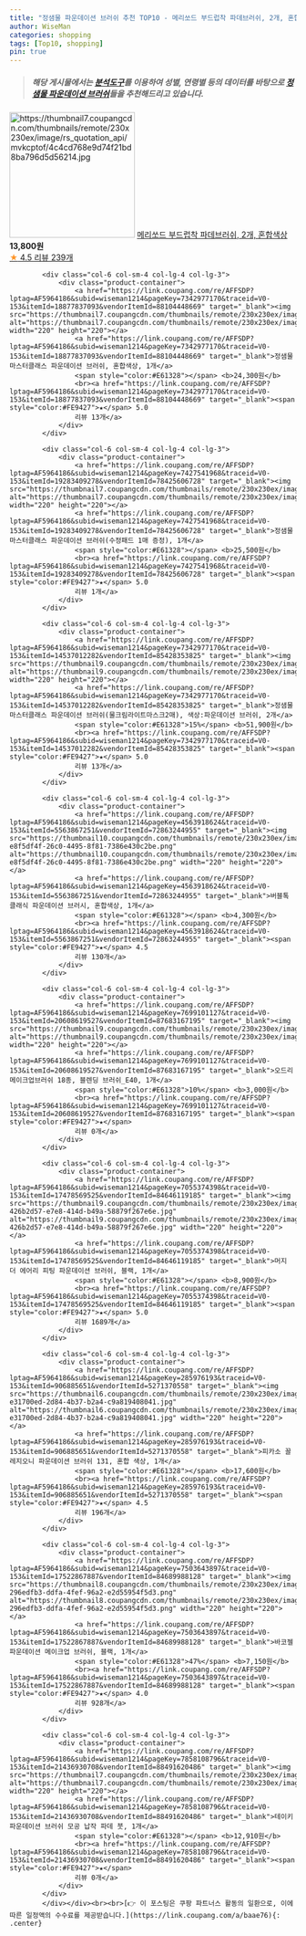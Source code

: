 ```yaml
---
title: "정샘물 파운데이션 브러쉬 추천 TOP10 - 메리쏘드 부드럽착 파데브러쉬, 2개, 혼합색상"
author: WiseMan
categories: shopping
tags: [Top10, shopping]
pin: true
---
```


> ##### 해당 게시물에서는 [**분석도구**](https://itemscout.io/)를 이용하여 **성별**, **연령별** 등의 데이터를 바탕으로 [**정샘물 파운데이션 브러쉬**](https://link.coupang.com/a/baae76)들을 추천해드리고 있습니다.
<div class="container"><div class="row">
            <div class="col-6 col-sm-4 col-lg-4 col-lg-3">
                <div class="product-container">
                    <a href="https://link.coupang.com/re/AFFSDP?lptag=AF5964186&subid=wiseman1214&pageKey=7134106874&traceid=V0-153&itemId=17896209964&vendorItemId=85059082124" target="_blank"><img src="https://thumbnail7.coupangcdn.com/thumbnails/remote/230x230ex/image/rs_quotation_api/mvkcptof/4c4cd768e9d74f21bd8ba796d5d56214.jpg" alt="https://thumbnail7.coupangcdn.com/thumbnails/remote/230x230ex/image/rs_quotation_api/mvkcptof/4c4cd768e9d74f21bd8ba796d5d56214.jpg" width="220" height="220"></a>
                    <a href="https://link.coupang.com/re/AFFSDP?lptag=AF5964186&subid=wiseman1214&pageKey=7134106874&traceid=V0-153&itemId=17896209964&vendorItemId=85059082124" target="_blank">메리쏘드 부드럽착 파데브러쉬, 2개, 혼합색상</a>
                    <span style="color:#E61328"></span> <b>13,800원</b>
                    <br><a href="https://link.coupang.com/re/AFFSDP?lptag=AF5964186&subid=wiseman1214&pageKey=7134106874&traceid=V0-153&itemId=17896209964&vendorItemId=85059082124" target="_blank"><span style="color:#FE9427">★</span> 4.5
                    리뷰 239개</a>
                </div>
            </div>
            
            <div class="col-6 col-sm-4 col-lg-4 col-lg-3">
                <div class="product-container">
                    <a href="https://link.coupang.com/re/AFFSDP?lptag=AF5964186&subid=wiseman1214&pageKey=7342977170&traceid=V0-153&itemId=18877837093&vendorItemId=88104448669" target="_blank"><img src="https://thumbnail7.coupangcdn.com/thumbnails/remote/230x230ex/image/vendor_inventory/5e5f/d7e4be1c18c0813f9657de90106523453978bb5fe22eef4e80ae9479703b.jpg" alt="https://thumbnail7.coupangcdn.com/thumbnails/remote/230x230ex/image/vendor_inventory/5e5f/d7e4be1c18c0813f9657de90106523453978bb5fe22eef4e80ae9479703b.jpg" width="220" height="220"></a>
                    <a href="https://link.coupang.com/re/AFFSDP?lptag=AF5964186&subid=wiseman1214&pageKey=7342977170&traceid=V0-153&itemId=18877837093&vendorItemId=88104448669" target="_blank">정샘물 마스터클래스 파운데이션 브러쉬, 혼합색상, 1개</a>
                    <span style="color:#E61328"></span> <b>24,300원</b>
                    <br><a href="https://link.coupang.com/re/AFFSDP?lptag=AF5964186&subid=wiseman1214&pageKey=7342977170&traceid=V0-153&itemId=18877837093&vendorItemId=88104448669" target="_blank"><span style="color:#FE9427">★</span> 5.0
                    리뷰 13개</a>
                </div>
            </div>
            
            <div class="col-6 col-sm-4 col-lg-4 col-lg-3">
                <div class="product-container">
                    <a href="https://link.coupang.com/re/AFFSDP?lptag=AF5964186&subid=wiseman1214&pageKey=7427541968&traceid=V0-153&itemId=19283409278&vendorItemId=78425606728" target="_blank"><img src="https://thumbnail7.coupangcdn.com/thumbnails/remote/230x230ex/image/vendor_inventory/9f92/04538b5f32d138864832d5fedb9c8dafa68e36fd4ac9740ca928c1781570.jpg" alt="https://thumbnail7.coupangcdn.com/thumbnails/remote/230x230ex/image/vendor_inventory/9f92/04538b5f32d138864832d5fedb9c8dafa68e36fd4ac9740ca928c1781570.jpg" width="220" height="220"></a>
                    <a href="https://link.coupang.com/re/AFFSDP?lptag=AF5964186&subid=wiseman1214&pageKey=7427541968&traceid=V0-153&itemId=19283409278&vendorItemId=78425606728" target="_blank">정샘물 마스터클래스 파운데이션 브러쉬(수정패드 1매 증정), 1개</a>
                    <span style="color:#E61328"></span> <b>25,500원</b>
                    <br><a href="https://link.coupang.com/re/AFFSDP?lptag=AF5964186&subid=wiseman1214&pageKey=7427541968&traceid=V0-153&itemId=19283409278&vendorItemId=78425606728" target="_blank"><span style="color:#FE9427">★</span> 5.0
                    리뷰 1개</a>
                </div>
            </div>
            
            <div class="col-6 col-sm-4 col-lg-4 col-lg-3">
                <div class="product-container">
                    <a href="https://link.coupang.com/re/AFFSDP?lptag=AF5964186&subid=wiseman1214&pageKey=7342977170&traceid=V0-153&itemId=14537012282&vendorItemId=85428353825" target="_blank"><img src="https://thumbnail9.coupangcdn.com/thumbnails/remote/230x230ex/image/vendor_inventory/9d51/11038ba2b539328d1a2e583f60d3f3414a18e91f95675489c06139b957db.PNG" alt="https://thumbnail9.coupangcdn.com/thumbnails/remote/230x230ex/image/vendor_inventory/9d51/11038ba2b539328d1a2e583f60d3f3414a18e91f95675489c06139b957db.PNG" width="220" height="220"></a>
                    <a href="https://link.coupang.com/re/AFFSDP?lptag=AF5964186&subid=wiseman1214&pageKey=7342977170&traceid=V0-153&itemId=14537012282&vendorItemId=85428353825" target="_blank">정샘물 마스터클래스 파운데이션 브러쉬(물크림라이트마스크2매), 색상:파운데이션 브러쉬, 2개</a>
                    <span style="color:#E61328">15%</span> <b>51,900원</b>
                    <br><a href="https://link.coupang.com/re/AFFSDP?lptag=AF5964186&subid=wiseman1214&pageKey=7342977170&traceid=V0-153&itemId=14537012282&vendorItemId=85428353825" target="_blank"><span style="color:#FE9427">★</span> 5.0
                    리뷰 13개</a>
                </div>
            </div>
            
            <div class="col-6 col-sm-4 col-lg-4 col-lg-3">
                <div class="product-container">
                    <a href="https://link.coupang.com/re/AFFSDP?lptag=AF5964186&subid=wiseman1214&pageKey=4563918624&traceid=V0-153&itemId=5563867251&vendorItemId=72863244955" target="_blank"><img src="https://thumbnail10.coupangcdn.com/thumbnails/remote/230x230ex/image/retail/images/3336982505778311-e8f5df4f-26c0-4495-8f81-7386e430c2be.png" alt="https://thumbnail10.coupangcdn.com/thumbnails/remote/230x230ex/image/retail/images/3336982505778311-e8f5df4f-26c0-4495-8f81-7386e430c2be.png" width="220" height="220"></a>
                    <a href="https://link.coupang.com/re/AFFSDP?lptag=AF5964186&subid=wiseman1214&pageKey=4563918624&traceid=V0-153&itemId=5563867251&vendorItemId=72863244955" target="_blank">버블톡 클래식 파운데이션 브러시, 혼합색상, 1개</a>
                    <span style="color:#E61328"></span> <b>4,300원</b>
                    <br><a href="https://link.coupang.com/re/AFFSDP?lptag=AF5964186&subid=wiseman1214&pageKey=4563918624&traceid=V0-153&itemId=5563867251&vendorItemId=72863244955" target="_blank"><span style="color:#FE9427">★</span> 4.5
                    리뷰 130개</a>
                </div>
            </div>
            
            <div class="col-6 col-sm-4 col-lg-4 col-lg-3">
                <div class="product-container">
                    <a href="https://link.coupang.com/re/AFFSDP?lptag=AF5964186&subid=wiseman1214&pageKey=7699101127&traceid=V0-153&itemId=20608619527&vendorItemId=87683167195" target="_blank"><img src="https://thumbnail9.coupangcdn.com/thumbnails/remote/230x230ex/image/vendor_inventory/463b/649346723bc4f176c78a63c397105415933ccac2e235f6cdd02f545715c2.jpg" alt="https://thumbnail9.coupangcdn.com/thumbnails/remote/230x230ex/image/vendor_inventory/463b/649346723bc4f176c78a63c397105415933ccac2e235f6cdd02f545715c2.jpg" width="220" height="220"></a>
                    <a href="https://link.coupang.com/re/AFFSDP?lptag=AF5964186&subid=wiseman1214&pageKey=7699101127&traceid=V0-153&itemId=20608619527&vendorItemId=87683167195" target="_blank">오드리 메이크업브러쉬 18종, 블렌딩 브러쉬_E40, 1개</a>
                    <span style="color:#E61328">10%</span> <b>3,000원</b>
                    <br><a href="https://link.coupang.com/re/AFFSDP?lptag=AF5964186&subid=wiseman1214&pageKey=7699101127&traceid=V0-153&itemId=20608619527&vendorItemId=87683167195" target="_blank"><span style="color:#FE9427">★</span> 
                    리뷰 0개</a>
                </div>
            </div>
            
            <div class="col-6 col-sm-4 col-lg-4 col-lg-3">
                <div class="product-container">
                    <a href="https://link.coupang.com/re/AFFSDP?lptag=AF5964186&subid=wiseman1214&pageKey=7055374398&traceid=V0-153&itemId=17478569525&vendorItemId=84646119185" target="_blank"><img src="https://thumbnail9.coupangcdn.com/thumbnails/remote/230x230ex/image/retail/images/284613567557358-426b2d57-e7e8-414d-b49a-58879f267e6e.jpg" alt="https://thumbnail9.coupangcdn.com/thumbnails/remote/230x230ex/image/retail/images/284613567557358-426b2d57-e7e8-414d-b49a-58879f267e6e.jpg" width="220" height="220"></a>
                    <a href="https://link.coupang.com/re/AFFSDP?lptag=AF5964186&subid=wiseman1214&pageKey=7055374398&traceid=V0-153&itemId=17478569525&vendorItemId=84646119185" target="_blank">머지 더 에어리 피팅 파운데이션 브러쉬, 블랙, 1개</a>
                    <span style="color:#E61328"></span> <b>8,900원</b>
                    <br><a href="https://link.coupang.com/re/AFFSDP?lptag=AF5964186&subid=wiseman1214&pageKey=7055374398&traceid=V0-153&itemId=17478569525&vendorItemId=84646119185" target="_blank"><span style="color:#FE9427">★</span> 5.0
                    리뷰 1689개</a>
                </div>
            </div>
            
            <div class="col-6 col-sm-4 col-lg-4 col-lg-3">
                <div class="product-container">
                    <a href="https://link.coupang.com/re/AFFSDP?lptag=AF5964186&subid=wiseman1214&pageKey=285976193&traceid=V0-153&itemId=906885651&vendorItemId=5271370558" target="_blank"><img src="https://thumbnail6.coupangcdn.com/thumbnails/remote/230x230ex/image/retail/images/5302302004890613-e31700ed-2d84-4b37-b2a4-c9a819408041.jpg" alt="https://thumbnail6.coupangcdn.com/thumbnails/remote/230x230ex/image/retail/images/5302302004890613-e31700ed-2d84-4b37-b2a4-c9a819408041.jpg" width="220" height="220"></a>
                    <a href="https://link.coupang.com/re/AFFSDP?lptag=AF5964186&subid=wiseman1214&pageKey=285976193&traceid=V0-153&itemId=906885651&vendorItemId=5271370558" target="_blank">피카소 꼴레지오니 파운데이션 브러쉬 131, 혼합 색상, 1개</a>
                    <span style="color:#E61328"></span> <b>17,600원</b>
                    <br><a href="https://link.coupang.com/re/AFFSDP?lptag=AF5964186&subid=wiseman1214&pageKey=285976193&traceid=V0-153&itemId=906885651&vendorItemId=5271370558" target="_blank"><span style="color:#FE9427">★</span> 4.5
                    리뷰 196개</a>
                </div>
            </div>
            
            <div class="col-6 col-sm-4 col-lg-4 col-lg-3">
                <div class="product-container">
                    <a href="https://link.coupang.com/re/AFFSDP?lptag=AF5964186&subid=wiseman1214&pageKey=7503643897&traceid=V0-153&itemId=17522867887&vendorItemId=84689988128" target="_blank"><img src="https://thumbnail8.coupangcdn.com/thumbnails/remote/230x230ex/image/retail/images/572055630596224-296edfb3-ddfa-4fef-96a2-e2d55954f5d3.png" alt="https://thumbnail8.coupangcdn.com/thumbnails/remote/230x230ex/image/retail/images/572055630596224-296edfb3-ddfa-4fef-96a2-e2d55954f5d3.png" width="220" height="220"></a>
                    <a href="https://link.coupang.com/re/AFFSDP?lptag=AF5964186&subid=wiseman1214&pageKey=7503643897&traceid=V0-153&itemId=17522867887&vendorItemId=84689988128" target="_blank">바코젤 파운데이션 메이크업 브러쉬, 블랙, 1개</a>
                    <span style="color:#E61328">47%</span> <b>7,150원</b>
                    <br><a href="https://link.coupang.com/re/AFFSDP?lptag=AF5964186&subid=wiseman1214&pageKey=7503643897&traceid=V0-153&itemId=17522867887&vendorItemId=84689988128" target="_blank"><span style="color:#FE9427">★</span> 4.0
                    리뷰 928개</a>
                </div>
            </div>
            
            <div class="col-6 col-sm-4 col-lg-4 col-lg-3">
                <div class="product-container">
                    <a href="https://link.coupang.com/re/AFFSDP?lptag=AF5964186&subid=wiseman1214&pageKey=7858108796&traceid=V0-153&itemId=21436930708&vendorItemId=88491620486" target="_blank"><img src="https://thumbnail7.coupangcdn.com/thumbnails/remote/230x230ex/image/vendor_inventory/986b/b913f637954b10885280a21221ad34b8770ec62dee4927732ed142854156.jpg" alt="https://thumbnail7.coupangcdn.com/thumbnails/remote/230x230ex/image/vendor_inventory/986b/b913f637954b10885280a21221ad34b8770ec62dee4927732ed142854156.jpg" width="220" height="220"></a>
                    <a href="https://link.coupang.com/re/AFFSDP?lptag=AF5964186&subid=wiseman1214&pageKey=7858108796&traceid=V0-153&itemId=21436930708&vendorItemId=88491620486" target="_blank">테이키 파운데이션 브러쉬 모공 납작 파데 붓, 1개</a>
                    <span style="color:#E61328"></span> <b>12,910원</b>
                    <br><a href="https://link.coupang.com/re/AFFSDP?lptag=AF5964186&subid=wiseman1214&pageKey=7858108796&traceid=V0-153&itemId=21436930708&vendorItemId=88491620486" target="_blank"><span style="color:#FE9427">★</span> 
                    리뷰 0개</a>
                </div>
            </div>
            </div></div><br><br>[👉 이 포스팅은 쿠팡 파트너스 활동의 일환으로, 이에 따른 일정액의 수수료를 제공받습니다.](https://link.coupang.com/a/baae76){: .center}
